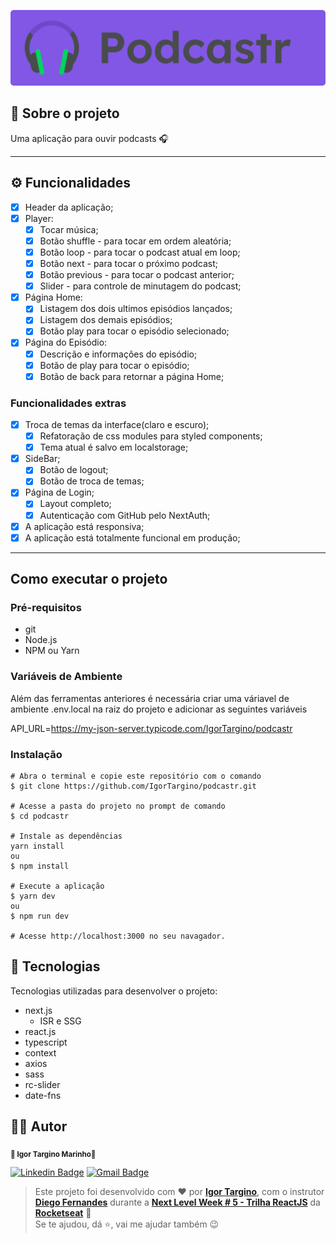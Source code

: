 
![Logo](./github/logo-gh.png)

## 🧐 Sobre o projeto

Uma aplicação para ouvir podcasts :headphones: 

---
## ⚙️ Funcionalidades
- [x] Header da aplicação;
- [x] Player:
  - [x] Tocar música;
  - [x] Botão shuffle - para tocar em ordem aleatória;
  - [x] Botão loop - para tocar o podcast atual em loop;
  - [x] Botão next - para tocar o próximo podcast;
  - [x] Botão previous - para tocar o podcast anterior;
  - [x] Slider - para controle de minutagem do podcast;
- [x] Página Home:
  - [x] Listagem dos dois ultimos episódios lançados;
  - [x] Listagem dos demais episódios;
  - [x] Botão play para tocar o episódio selecionado;
- [x] Página do Episódio:
  - [x] Descrição e informações do episódio;
  - [x] Botão de play para tocar o episódio;
  - [x] Botão de back para retornar a página Home;
### Funcionalidades extras
- [x] Troca de temas da interface(claro e escuro);
  - [x] Refatoração de css modules para styled components;
  - [x] Tema atual é salvo em localstorage;
- [x] SideBar;
  - [x] Botão de logout;
  - [x] Botão de troca de temas;
- [x] Página de Login;
  - [x] Layout completo;
  - [x] Autenticação com GitHub pelo NextAuth;
- [x] A aplicação está responsiva;
- [x] A aplicação está totalmente funcional em produção;

---
## Como executar o projeto
### Pré-requisitos
- git 
- Node.js
- NPM ou Yarn
### Variáveis de Ambiente
Além das ferramentas anteriores é necessária criar uma váriavel de ambiente .env.local na raiz do projeto e adicionar as seguintes variáveis

 API_URL=https://my-json-server.typicode.com/IgorTargino/podcastr
### Instalação
```
# Abra o terminal e copie este repositório com o comando
$ git clone https://github.com/IgorTargino/podcastr.git

# Acesse a pasta do projeto no prompt de comando 
$ cd podcastr

# Instale as dependências
yarn install
ou
$ npm install

# Execute a aplicação
$ yarn dev
ou
$ npm run dev

# Acesse http://localhost:3000 no seu navagador.
```
## 🚀 Tecnologias 
Tecnologias utilizadas para desenvolver o projeto:
- next.js
  - ISR e SSG
- react.js
- typescript
- context
- axios
- sass
- rc-slider
- date-fns

## 🦸‍♂️ **Autor**

<p>
 <sub><strong>🌟 Igor Targino Marinho🌟</strong></sub>
</p>

[![Linkedin Badge](https://img.shields.io/badge/-IgorTargino-blue?style=for-the-badge&logo=Linkedin&logoColor=white&link=https://www.linkedin.com/in/igor-targino/)](https://www.linkedin.com/in/igor-targino/)
[![Gmail Badge](https://img.shields.io/badge/-igortargino01@gmail.com-c14438?style=for-the-badge&logo=Gmail&logoColor=white&link=mailto:igortargino01@gmail.com)](mailto:igortargino01@gmail.com)

>Este projeto foi desenvolvido com ❤️ por **[Igor Targino](https://github.com/IgorTargino)**, com o instrutor **[Diego Fernandes](https://www.linkedin.com/in/diego-schell-fernandes/)** durante a **[Next Level Week # 5 - Trilha ReactJS](https://nextlevelweek.com/)** da **[Rocketseat](https://rocketseat.com.br)** 💜<br> 
Se te ajudou, dá ⭐, vai me ajudar também 😉